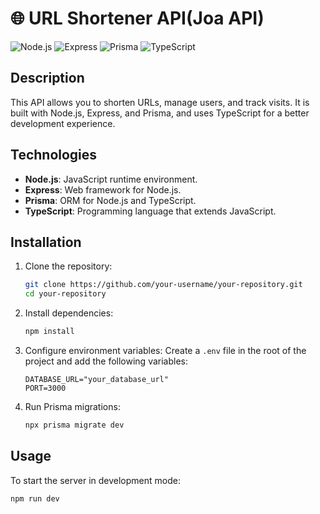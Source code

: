 # 🌐 URL Shortener API(Joa API)

![Node.js](https://img.shields.io/badge/Node.js-339933?style=for-the-badge&logo=nodedotjs&logoColor=white)
![Express](https://img.shields.io/badge/Express-000000?style=for-the-badge&logo=express&logoColor=white)
![Prisma](https://img.shields.io/badge/Prisma-2D3748?style=for-the-badge&logo=prisma&logoColor=white)
![TypeScript](https://img.shields.io/badge/TypeScript-007ACC?style=for-the-badge&logo=typescript&logoColor=white)

## Description

This API allows you to shorten URLs, manage users, and track visits. It is built with Node.js, Express, and Prisma, and uses TypeScript for a better development experience.

## Technologies

- **Node.js**: JavaScript runtime environment.
- **Express**: Web framework for Node.js.
- **Prisma**: ORM for Node.js and TypeScript.
- **TypeScript**: Programming language that extends JavaScript.

## Installation

1. Clone the repository:

   ```bash
   git clone https://github.com/your-username/your-repository.git
   cd your-repository
   ```

2. Install dependencies:

   ```bash
   npm install
   ```

3. Configure environment variables:
   Create a `.env` file in the root of the project and add the following variables:

   ```env
   DATABASE_URL="your_database_url"
   PORT=3000
   ```

4. Run Prisma migrations:
   ```bash
   npx prisma migrate dev
   ```

## Usage

To start the server in development mode:

```bash
npm run dev
```
